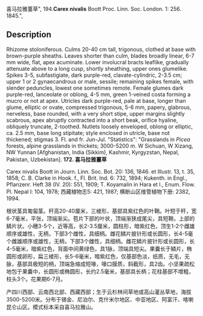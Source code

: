 喜马拉雅薹草",
194.**Carex nivalis** Boott Proc. Linn. Soc. London. 1: 256. 1845.",

## Description
Rhizome stoloniferous. Culms 20-40 cm tall, trigonous, clothed at base with brown-purple sheaths. Leaves shorter than culm, blades broadly linear, 6-7 mm wide, flat, apex acuminate. Lower involucral bracts leaflike, gradually attenuate above to a long cusp, shortly sheathing, upper ones glumelike. Spikes 3-5, subfastigiate, dark purple-red, clavate-cylindric, 2-3.5 cm; upper 1 or 2 gynaecandrous or male, sessile; remaining spikes female, with slender peduncles, lowest one sometimes remote. Female glumes dark purple-red, lanceolate or oblong, 4-5 mm, green 1-veined costa forming a mucro or not at apex. Utricles dark purple-red, pale at base, longer than glume, elliptic or ovate, compressed trigonous, 5-6 mm, papery, glabrous, nerveless, base rounded, with a very short stipe, upper margins slightly scabrous, apex abruptly contracted into a short beak, orifice hyaline, obliquely truncate, 2-toothed. Nutlets loosely enveloped, oblong or elliptic, ca. 2.5 mm, base long stipitate; style enclosed in utricle, base not thickened; stigmas 3. Fl. and fr. Jun-Jul.
  "Statistics": "Grasslands in *Picea* forests, alpine grasslands in thickets; 3000-5200 m. W Sichuan, W Xizang, NW Yunnan [Afghanistan, India (Sikkim), Kashmir, Kyrgyzstan, Nepal, Pakistan, Uzbekistan].
**172. 喜马拉雅薹草**

Carex nivalis Boott in Journ. Linn. Soc. Bot. 20: 136, 1846. et Illustr. 13, t. 35, 1858; C. B. Clarke in Hook. f., Fl. Brit. Ind. 6: 732, 1894; Kukenth. in Engl., Pflanzenr. Heft 38 (IV. 20): 551, 1909; T. Koyamalin in Hara et l., Enum. Flow. Pl. Nepal l: 104, 1978; 西藏植物志5: 421, 1987; 横断山区维管植物下册: 2382, 1994.

根状茎具匍匐茎。秆高20-40厘米，三棱形，基部具紫红色的叶鞘。叶短于秆，宽6-7毫米，平张，顶端渐尖。苞片下部的叶状，顶端渐狭成尾尖，具短鞘，上部的鳞片状。小穗3-5个，近等高，长2-3.5厘米，圆柱形，暗紫红色，顶生1-2个雌雄顺序或雄性，无柄，下部3个雌性，具细柄。雌花鳞片披针形或长圆形，长4-5毫个雌雄顺序或雄性，无柄，下部3个雌性，具细柄。雌花鳞片披针形或长圆形，长4-5毫米，暗紫红色，背面中间黄绿色，具1脉，顶端具短尖。果囊长于鳞片，椭圆形或卵形，扁三棱形，长5-6毫米，暗紫红色，仅基部色淡，纸质，无毛，无脉，基部具极短的柄，顶端急缩成短喙，喙口膜质，斜截形，具2齿。小坚果疏松地包于果囊中，长圆形或椭圆形，长约2.5毫米，基部具长柄；花柱基部不增粗，柱头3个。花果期6-7月。

产四川西部、云南西北部、西藏西部；生于云杉林间草地或高山灌丛草地，海拔3500-5200米。分布于锡金、尼泊尔、克什米尔地区、中亚地区、阿富汗、喀喇昆仑山区。模式标本采自喜马拉雅山。
